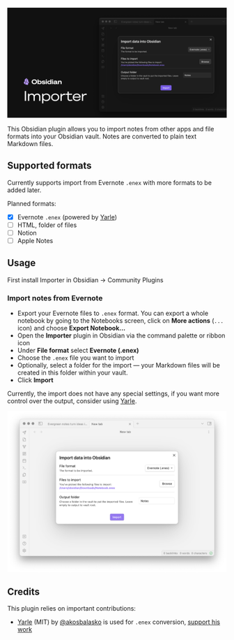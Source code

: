 ![Obsidian Importer screenshot](/images/social.png)

This Obsidian plugin allows you to import notes from other apps and file formats into your Obsidian vault. Notes are converted to plain text Markdown files.

## Supported formats

Currently supports import from Evernote `.enex` with more formats to be added later.

Planned formats:

- [x] Evernote `.enex` (powered by [Yarle](https://github.com/akosbalasko/yarle))
- [ ] HTML, folder of files
- [ ] Notion
- [ ] Apple Notes

## Usage

First install Importer in Obsidian → Community Plugins

### Import notes from Evernote

- Export your Evernote files to `.enex` format. You can export a whole notebook by going to the Notebooks screen, click on **More actions** (`...` icon) and choose **Export Notebook...** 
- Open the **Importer** plugin in Obsidian via the command palette or ribbon icon
- Under **File format** select **Evernote (.enex)**
- Choose the `.enex` file you want to import
- Optionally, select a folder for the import — your Markdown files will be created in this folder within your vault.
- Click **Import**

Currently, the import does not have any special settings, if you want more control over the output, consider using [Yarle](https://github.com/akosbalasko/yarle).

![Obsidian Importer screenshot](/images/screenshot.png)

## Credits

This plugin relies on important contributions:

- [Yarle](https://github.com/akosbalasko/yarle) (MIT) by [@akosbalasko](https://github.com/akosbalasko) is used for `.enex` conversion, [support his work](https://www.buymeacoffee.com/akosbalasko)
